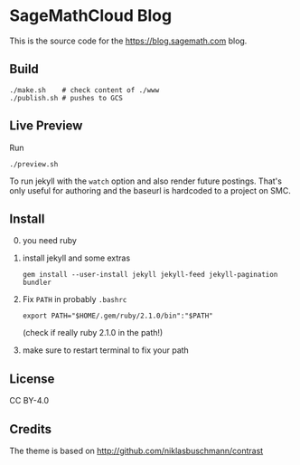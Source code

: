 # SageMathCloud Blog

This is the source code for the https://blog.sagemath.com blog.

## Build

    ./make.sh    # check content of ./www
    ./publish.sh # pushes to GCS

## Live Preview

Run

    ./preview.sh

To run jekyll with the `watch` option and also render future postings.
That's only useful for authoring and the baseurl is hardcoded to a project on SMC.

## Install

0. you need ruby

1. install jekyll and some extras

       gem install --user-install jekyll jekyll-feed jekyll-pagination bundler

2. Fix `PATH` in probably `.bashrc`

       export PATH="$HOME/.gem/ruby/2.1.0/bin":"$PATH"

   (check if really ruby 2.1.0 in the path!)

3. make sure to restart terminal to fix your path

## License

CC BY-4.0

## Credits

The theme is based on http://github.com/niklasbuschmann/contrast

